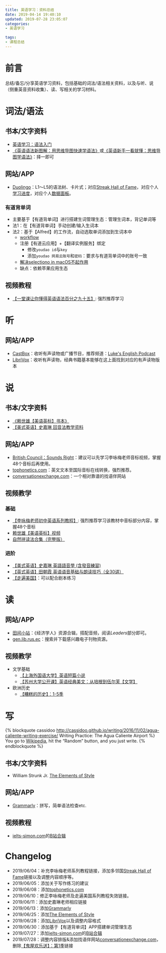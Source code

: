 ```yaml
---
title: 英语学习：资料总结
date: 2019-04-14 19:40:10
updated: 2019-07-28 23:05:07
categories:
- 英语学习

tags:
- 课程总结
---
```

# 前言
总结/备忘/分享英语学习资料，包括基础的词法/语法相关资料，以及与听、说（侧重英音资料收集）、读、写相关的学习材料。

<!--more-->
# 词法/语法
## 书本/文字资料
- [英语学习：语法入门](https://cvblogs.cn/2019/07/01/daily/summary-english-lexical-and-grammar/)
- [《英语语法新图解：用思维导图快速学语法》](https://book.douban.com/subject/30246892/)或[《英语新手一看就懂：思维导图学语法》](https://book.douban.com/subject/30845258/)：择一即可

## 网站/APP
- [Duolingo](https://duolingo.com)：L1～L5的语法树、卡片式；对应[Streak Hall of Fame](https://duome.eu/)，对应个人[学习进度](https://duome.eu/anoni15/progress)，对应个人[数据面板](https://duome.eu/anoni15/)。

### 有道背单词
- 主要基于【有道背单词】进行搭建生词管理生态：管理生词本，背记单词等
- 法1：在【有道背单词】手动创建/输入生词本
- 法2：基于【Alfred】的工作流，自动选取单词添加到生词本中
    - [workflow](https://github.com/whyliam/whyliam.workflows.youdao)
    - 注册【有道云应用】+【翻译实例服务】绑定
        - 修改`youdao id`与`key`
        - 添加`youdao 网易云账号`和`密码`：要求与有道背单词中的账号一致
    - [解决selectiono in macOS不起作用](https://www.alfredforum.com/topic/11665-selection-in-macos-doesnt-work-in-apps/?do=findComment&comment=61141)
    - 缺点：依赖苹果应用生态

## 视频教程
- [【一堂课让你懂得英语语法百分之九十五】](https://www.bilibili.com/video/av47618740): 强烈推荐学习

# 听
## 网站/APP
- [CastBox](https://castbox.fm/)：收听有声读物或广播节目，推荐频道：[Luke's English Podcast](https://teacherluke.co.uk/)
- [LibriVox](https://librivox.org/)：收听有声读物，经典书籍基本能够在这上面找到对应的有声读物版本

# 说
## 书本/文字资料
- [《赖世雄【美语英标】书本》](https://book.douban.com/subject/2977637/)
- [【美式英语】史嘉琳 回音法教学资料](http://homepage.ntu.edu.tw/~karchung/miniconversations/MC.htm)

## 网站/APP
- [British Council：Sounds Right](https://www.britishcouncil.org/english/business/apps/sounds-right)：建议可以先学习李咏梅老师音标视频，掌握48个音标后再使用。
- [tophonetics.com](https://tophonetics.com/zh/)：英文文本至国际音标在线转换，强烈推荐。
- [conversationexchange.com](https://www.conversationexchange.com/)：一个相对靠谱的找语伴网站

## 视频教学
### 基础
- [【李咏梅老师初中英语系列教程】](https://www.bilibili.com/video/av29219586/): 强烈推荐学习该教材中音标部分内容，掌握48个音标
- [赖世雄【美语英标】视频](https://www.bilibili.com/video/av18344760)
- [自然拼读法合集（完整版）](https://www.bilibili.com/video/av8909007)

### 进阶
- [【美式英语】史嘉琳 英語語音學 (含發音練習) ](http://ocw.aca.ntu.edu.tw/ntu-ocw/ocw/cou/101S102/1)
- [【英式英语】田朝霞 英语语音基础与朗读技巧（全30讲）](https://www.bilibili.com/video/av22981167)
- [【走遍美国】](https://www.bilibili.com/video/av11376675/)：可以配合剧本练习

# 读
## 网站/APP
- [田间小站](https://www.tianfateng.cn/7399.html)：《经济学人》资源合辑，搭配音频，阅读*Leaders*部分即可。
- [gen.lib.rus.ec](http://gen.lib.rus.ec)：搜索并下载感兴趣电子刊物资源。

## 视频教学
- 文学基础
    - [【上海外国语大学】英语短篇小说](https://www.bilibili.com/video/av25357215)
    - [【苏州大学公开课】英语经典美文：从培根到伍尔芙【文学】](https://www.bilibili.com/video/av8729512)
- 欧洲历史
    - [【糟糕的历史】：1-5季](https://search.bilibili.com/pgc?keyword=%E7%B3%9F%E7%B3%95%E7%9A%84%E5%8E%86%E5%8F%B2)

# 写
{% blockquote cassidoo http://cassidoo.github.io/writing/2016/11/02/agua-caliente-writing-exercise/ Writing Practice: The Agua Caliente Airport %}
You go to [Wikipedia](https://en.wikipedia.org/), hit the “Random” button, and you just write.
{% endblockquote %}

## 书本/文字资料
- William Strunk Jr. [The Elements of Style](https://book.douban.com/subject/1824592/)

## 网站/APP
- [Grammarly](https://app.grammarly.com/)：拼写，简单语法检查etc.

## 视频教程
- [ielts-simon.com](https://ielts-simon.com/)的[B站合辑](https://www.bilibili.com/video/av7692222)

# Changelog
- 2019/06/04：补充李咏梅老师系列教程链接，添加多邻国[Streak Hall of Fame](https://duome.eu/anoni15/progress)链接以及调整内容顺序等。
- 2019/06/05：添加关于写作练习的建议
- 2019/06/08：添加[tophonetics.com](https://tophonetics.com/zh/)
- 2019/06/10：修正李咏梅老师及走遍美国系列教程失效链接。
- 2019/06/11：添加史嘉琳老师相应链接
- 2019/06/13：添加[Grammarly](https://app.grammarly.com/)
- 2019/06/25：添加[The Elements of Style](https://book.douban.com/subject/1824592/)
- 2019/06/28：添加[LibriVox](https://librivox.org/)以及调整内容格式
- 2019/06/30：添加基于【有道背单词】APP搭建单词管理生态
- 2019/07/27：添加[ielts-simon.com](https://ielts-simon.com/)的[B站合辑](https://www.bilibili.com/video/av7692222)
- 2019/07/28：调整内容排版&添加找语伴网站[conversationexchange.com](https://www.conversationexchange.com/)，删除[【鬼屋欢乐送】：第1季](https://search.bilibili.com/all?keyword=%E9%AC%BC%E5%B1%8B%E6%AC%A2%E4%B9%90%E9%80%81)链接